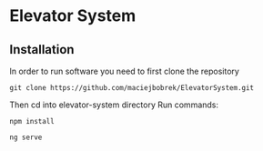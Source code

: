 # Elevator System

## Installation 
In order to run software you need to first clone the repository
```
git clone https://github.com/maciejbobrek/ElevatorSystem.git
```
Then cd into elevator-system directory
Run commands:
```
npm install
```
```
ng serve
```
